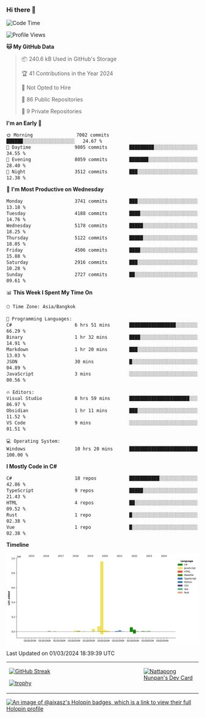 ### Hi there 👋

<!--START_SECTION:waka-->
![Code Time](http://img.shields.io/badge/Code%20Time-1%2C443%20hrs%2022%20mins-blue)

![Profile Views](http://img.shields.io/badge/Profile%20Views-0-blue)

**🐱 My GitHub Data** 

> 📦 240.6 kB Used in GitHub's Storage 
 > 
> 🏆 41 Contributions in the Year 2024
 > 
> 🚫 Not Opted to Hire
 > 
> 📜 86 Public Repositories 
 > 
> 🔑 9 Private Repositories 
 > 
**I'm an Early 🐤** 

```text
🌞 Morning                7002 commits        ██████░░░░░░░░░░░░░░░░░░░   24.67 % 
🌆 Daytime                9805 commits        █████████░░░░░░░░░░░░░░░░   34.55 % 
🌃 Evening                8059 commits        ███████░░░░░░░░░░░░░░░░░░   28.40 % 
🌙 Night                  3512 commits        ███░░░░░░░░░░░░░░░░░░░░░░   12.38 % 
```
📅 **I'm Most Productive on Wednesday** 

```text
Monday                   3741 commits        ███░░░░░░░░░░░░░░░░░░░░░░   13.18 % 
Tuesday                  4188 commits        ████░░░░░░░░░░░░░░░░░░░░░   14.76 % 
Wednesday                5178 commits        █████░░░░░░░░░░░░░░░░░░░░   18.25 % 
Thursday                 5122 commits        █████░░░░░░░░░░░░░░░░░░░░   18.05 % 
Friday                   4506 commits        ████░░░░░░░░░░░░░░░░░░░░░   15.88 % 
Saturday                 2916 commits        ███░░░░░░░░░░░░░░░░░░░░░░   10.28 % 
Sunday                   2727 commits        ██░░░░░░░░░░░░░░░░░░░░░░░   09.61 % 
```


📊 **This Week I Spent My Time On** 

```text
🕑︎ Time Zone: Asia/Bangkok

💬 Programming Languages: 
C#                       6 hrs 51 mins       █████████████████░░░░░░░░   66.29 % 
Binary                   1 hr 32 mins        ████░░░░░░░░░░░░░░░░░░░░░   14.91 % 
Markdown                 1 hr 20 mins        ███░░░░░░░░░░░░░░░░░░░░░░   13.03 % 
JSON                     30 mins             █░░░░░░░░░░░░░░░░░░░░░░░░   04.89 % 
JavaScript               3 mins              ░░░░░░░░░░░░░░░░░░░░░░░░░   00.56 % 

🔥 Editors: 
Visual Studio            8 hrs 59 mins       ██████████████████████░░░   86.97 % 
Obsidian                 1 hr 11 mins        ███░░░░░░░░░░░░░░░░░░░░░░   11.52 % 
VS Code                  9 mins              ░░░░░░░░░░░░░░░░░░░░░░░░░   01.51 % 

💻 Operating System: 
Windows                  10 hrs 20 mins      █████████████████████████   100.00 % 
```

**I Mostly Code in C#** 

```text
C#                       18 repos            ███████████░░░░░░░░░░░░░░   42.86 % 
TypeScript               9 repos             █████░░░░░░░░░░░░░░░░░░░░   21.43 % 
HTML                     4 repos             ██░░░░░░░░░░░░░░░░░░░░░░░   09.52 % 
Rust                     1 repo              █░░░░░░░░░░░░░░░░░░░░░░░░   02.38 % 
Vue                      1 repo              █░░░░░░░░░░░░░░░░░░░░░░░░   02.38 % 
```



**Timeline**

![Lines of Code chart](https://raw.githubusercontent.com/aixasz/aixasz/main/assets/bar_graph.png)


 Last Updated on 01/03/2024 18:39:39 UTC
<!--END_SECTION:waka-->

<table>
<tr>
<td width="70%" valign="top">
 
 [![GitHub Streak](http://github-readme-streak-stats.herokuapp.com?user=aixasz&theme=github-dark&hide_border=true&date_format=%5BY%20%5DM%20j)](https://git.io/streak-stats)

 [![trophy](https://github-profile-trophy.vercel.app/?username=aixasz&theme=onedark)](https://github.com/ryo-ma/github-profile-trophy)
 </td>
<td width="30%" valign="top">
 
<a href="https://app.daily.dev/aixasz"><img src="https://api.daily.dev/devcards/403207936e6547c9a85ea449e9f3abe8.png?r=re8" alt="Nattapong Nunpan's Dev Card"/></a>

 </td>
</tr>
</table>

[![An image of @aixasz's Holopin badges, which is a link to view their full Holopin profile](https://holopin.me/aixasz)](https://holopin.io/@aixasz)
 
